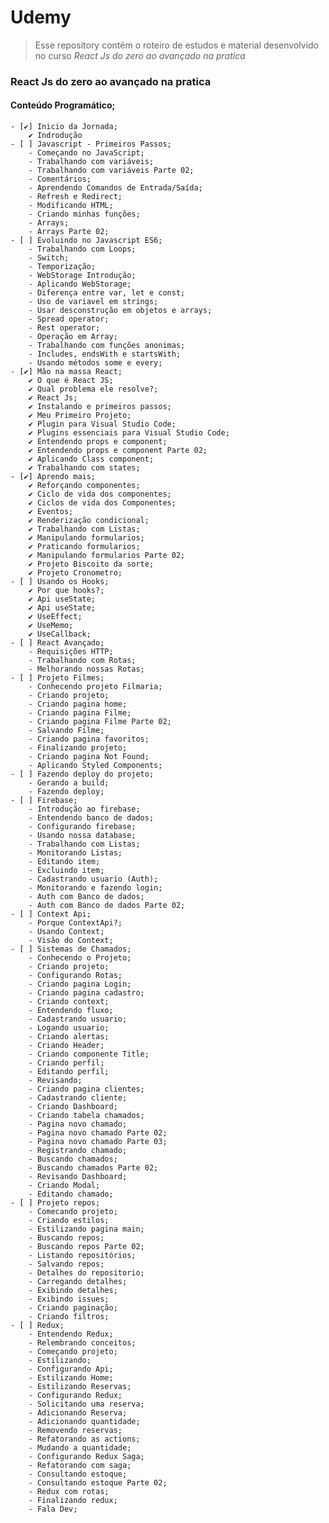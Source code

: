 #  Udemy
> Esse repository contém o roteiro de estudos e material desenvolvido no curso _React Js do zero ao avançado na pratica_

### React Js do zero ao avançado na pratica
#### Conteúdo Programático;
    - [✔] Inicio da Jornada;
        ✔ Indrodução
    - [ ] Javascript - Primeiros Passos;
        - Começando no JavaScript;
        - Trabalhando com variáveis;
        - Trabalhando com variáveis Parte 02;
        - Comentários;
        - Aprendendo Comandos de Entrada/Saída;
        - Refresh e Redirect;
        - Modificando HTML;
        - Criando minhas funções;
        - Arrays;
        - Arrays Parte 02;
    - [ ] Evoluindo no Javascript ES6;
        - Trabalhando com Loops;
        - Switch;
        - Temporização;
        - WebStorage Introdução;
        - Aplicando WebStorage;
        - Diferença entre var, let e const;
        - Uso de variavel em strings;
        - Usar desconstrução em objetos e arrays;
        - Spread operator;
        - Rest operator;
        - Operação em Array;
        - Trabalhando com funções anonimas;
        - Includes, endsWith e startsWith;
        - Usando métodos some e every;
    - [✔] Mão na massa React;
        ✔ O que é React JS;
        ✔ Qual problema ele resolve?;
        ✔ React Js;
        ✔ Instalando e primeiros passos;
        ✔ Meu Primeiro Projeto;
        ✔ Plugin para Visual Studio Code;
        ✔ Plugins essenciais para Visual Studio Code;
        ✔ Entendendo props e component;
        ✔ Entendendo props e component Parte 02;
        ✔ Aplicando Class component;
        ✔ Trabalhando com states;
    - [✔] Aprendo mais;
        ✔ Reforçando componentes;
        ✔ Ciclo de vida dos componentes;
        ✔ Ciclos de vida dos Componentes;
        ✔ Eventos;
        ✔ Renderização condicional;
        ✔ Trabalhando com Listas;
        ✔ Manipulando formularios;
        ✔ Praticando formularios;
        ✔ Manipulando formularios Parte 02;
        ✔ Projeto Biscoito da sorte;
        ✔ Projeto Cronometro;
    - [ ] Usando os Hooks;
        ✔ Por que hooks?;
        ✔ Api useState;
        ✔ Api useState;
        ✔ UseEffect;
        ✔ UseMemo;
        ✔ UseCallback;
    - [ ] React Avançado;
        - Requisições HTTP;
        - Trabalhando com Rotas;
        - Melhorando nossas Rotas;
    - [ ] Projeto Filmes;
        - Conhecendo projeto Filmaria;
        - Criando projeto;
        - Criando pagina home;
        - Criando pagina Filme;
        - Criando pagina Filme Parte 02;
        - Salvando Filme;
        - Criando pagina favoritos;
        - Finalizando projeto;
        - Criando pagina Not Found;
        - Aplicando Styled Components;
    - [ ] Fazendo deploy do projeto;
        - Gerando a build;
        - Fazendo deploy;
    - [ ] Firebase;
        - Introdução ao firebase;
        - Entendendo banco de dados;
        - Configurando firebase;
        - Usando nossa database;
        - Trabalhando com Listas;
        - Monitorando Listas;
        - Editando item;
        - Excluindo item;
        - Cadastrando usuario (Auth);
        - Monitorando e fazendo login;
        - Auth com Banco de dados;
        - Auth com Banco de dados Parte 02;
    - [ ] Context Api;
        - Porque ContextApi?;
        - Usando Context;
        - Visão do Context;
    - [ ] Sistemas de Chamados;
        - Conhecendo o Projeto;
        - Criando projeto;
        - Configurando Rotas;
        - Criando pagina Login;
        - Criando pagina cadastro;
        - Criando context;
        - Entendendo fluxo;
        - Cadastrando usuario;
        - Logando usuario;
        - Criando alertas;
        - Criando Header;
        - Criando componente Title;
        - Criando perfil;
        - Editando perfil;
        - Revisando;
        - Criando pagina clientes;
        - Cadastrando cliente;
        - Criando Dashboard;
        - Criando tabela chamados;
        - Pagina novo chamado;
        - Pagina novo chamado Parte 02;
        - Pagina novo chamado Parte 03;
        - Registrando chamado;
        - Buscando chamados;
        - Buscando chamados Parte 02;
        - Revisando Dashboard;
        - Criando Modal;
        - Editando chamado;
    - [ ] Projeto repos;
        - Comecando projeto;
        - Criando estilos;
        - Estilizando pagina main;
        - Buscando repos;
        - Buscando repos Parte 02;
        - Listando repositórios;
        - Salvando repos;
        - Detalhes do repositorio;
        - Carregando detalhes;
        - Exibindo detalhes;
        - Exibindo issues;
        - Criando paginação;
        - Criando filtros;
    - [ ] Redux;
        - Entendendo Redux;
        - Relembrando conceitos;
        - Começando projeto;
        - Estilizando;
        - Configurando Api;
        - Estilizando Home;
        - Estilizando Reservas;
        - Configurando Redux;
        - Solicitando uma reserva;
        - Adicionando Reserva;
        - Adicionando quantidade;
        - Removendo reservas;
        - Refatorando as actions;
        - Mudando a quantidade;
        - Configurando Redux Saga;
        - Refatorando com saga;
        - Consultando estoque;
        - Consultando estoque Parte 02;
        - Redux com rotas;
        - Finalizando redux;
        - Fala Dev;
